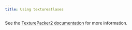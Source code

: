 ```yaml
---
title: Using textureatlases
---
```

See the [TexturePacker2 documentation](Texture-packer#textureatlas) for more information.